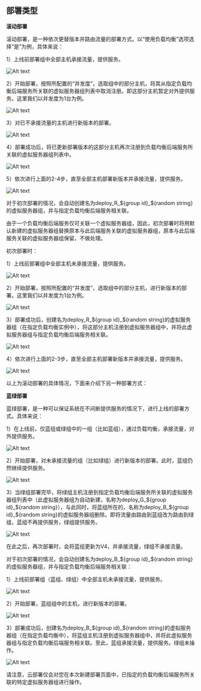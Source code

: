 ## 部署类型

**滚动部署**

滚动部署，是一种依次更替版本并路由流量的部署方式。以“使用负载均衡”选项选择“是”为例，具体来说：

1）上线前部署组中全部主机承接流量，提供服务。

![Alt text](https://github.com/jdcloudcom/cn/blob/codedeploy/image/CodeDeploy/rollingdeploy1.png)

2）开始部署，按照所配置的“并发度”，选取组中的部分主机，将其从指定负载均衡后端服务所关联的虚拟服务器组列表中取消注册。即这部分主机暂定对外提供服务。这里我们以并发度为1台为例。

![Alt text](https://github.com/jdcloudcom/cn/blob/codedeploy/image/CodeDeploy/rollingdeploy2.png)

3）对已不承接流量的主机进行新版本的部署。

![Alt text](https://github.com/jdcloudcom/cn/blob/codedeploy/image/CodeDeploy/rollingdeploy3.png)

4）部署成功后，将已更新部署版本的这部分主机再次注册到负载均衡后端服务所关联的虚拟服务器组列表中。

![Alt text](https://github.com/jdcloudcom/cn/blob/codedeploy/image/CodeDeploy/rollingdeploy4.png)

5）依次进行上面的2-4步，直至全部主机部署新版本并承接流量，提供服务。

![Alt text](https://github.com/jdcloudcom/cn/blob/codedeploy/image/CodeDeploy/rollingdeploy5.png)


对于初次部署的情况，会自动创建名为deploy_R_${group id}_${random string}的虚拟服务器组，并与指定负载均衡后端服务相关联。

由于一个负载均衡后端服务仅可关联一个虚拟服务器组，因此，初次部署时将用默认新建的虚拟服务器组替换原本与此后端服务关联的虚拟服务器组，原本与此后端服务关联的虚拟服务器组保留，不做处理。

初次部署时：

1）上线前部署组中全部主机未承接流量，提供服务。

![Alt text](https://github.com/jdcloudcom/cn/blob/codedeploy/image/CodeDeploy/rollingdeploy6.png)

2）开始部署，按照所配置的“并发度”，选取组中的部分主机，进行新版本的部署。这里我们以并发度为1台为例。

![Alt text](https://github.com/jdcloudcom/cn/blob/codedeploy/image/CodeDeploy/rollingdeploy7.png)

3）部署成功后，创建名为deploy_R_${group id}_${random string}的虚拟服务器组（在指定负载均衡实例中），将这部分主机注册到虚拟服务器组中，并将此虚拟服务器组与指定负载均衡后端服务相关联。

![Alt text](https://github.com/jdcloudcom/cn/blob/codedeploy/image/CodeDeploy/rollingdeploy8.png)

4）依次进行上面的2-3步，直至全部主机部署新版本并承接流量，提供服务。

![Alt text](https://github.com/jdcloudcom/cn/blob/codedeploy/image/CodeDeploy/rollingdeploy9.png)

以上为滚动部署的具体情况，下面来介绍下另一种部署方式：

**蓝绿部署**

蓝绿部署，是一种可以保证系统在不间断提供服务的情况下，进行上线的部署方式。具体来说：

1）在上线前，仅蓝组或绿组中的一组（比如蓝组），通过负载均衡，承接流量，对外提供服务。

![Alt text](https://github.com/jdcloudcom/cn/blob/codedeploy/image/CodeDeploy/bluegreendeploy1.png)

2）开始部署，对未承接流量的组（比如绿组）进行新版本的部署。此时，蓝组仍然继续提供服务。

![Alt text](https://github.com/jdcloudcom/cn/blob/codedeploy/image/CodeDeploy/bluegreendeploy2.png)

3）当绿组部署完毕，将绿组主机注册到指定负载均衡后端服务所关联的虚拟服务器组列表中（此虚拟服务器组为自动新建，名称为deploy_G_${group id}_${random string}），与此同时，将蓝组所在的，名称为deploy_B_${group id}_${random string}的虚拟服务器组删除。即将流量由路由到蓝组改为路由到绿组，蓝组不再提供服务，绿组提供服务。

![Alt text](https://github.com/jdcloudcom/cn/blob/codedeploy/image/CodeDeploy/bluegreendeploy3.png)

在此之后，再次部署时，会将蓝组更新为V4，并承接流量，绿组不承接流量。

对于初次部署的情况，会自动创建名为deploy_B_${group id}_${random string}的虚拟服务器组，并与指定负载均衡后端服务相关联：

1）上线前部署组（蓝组、绿组）中全部主机未承接流量，提供服务。

![Alt text](https://github.com/jdcloudcom/cn/blob/codedeploy/image/CodeDeploy/bluegreendeploy4.png)

2）开始部署，蓝组组中的主机，进行新版本的部署。

![Alt text](https://github.com/jdcloudcom/cn/blob/codedeploy/image/CodeDeploy/bluegreendeploy5.png)

3）部署成功后，创建名为deploy_B_${group id}_${random string}的虚拟服务器组（在指定负载均衡中），将蓝组主机注册到虚拟服务器组中，并将此虚拟服务器组与指定负载均衡后端服务相关联。至此，蓝组承接流量，提供服务。绿组未操作。

![Alt text](https://github.com/jdcloudcom/cn/blob/codedeploy/image/CodeDeploy/bluegreendeploy6.png)


请注意，云部署仅会对您在本次新建部署页面中，已指定的负载均衡后端服务所关联的特定虚拟服务器组进行操作。
